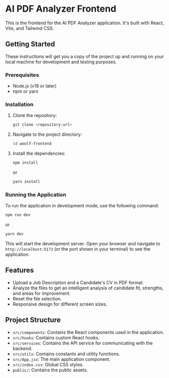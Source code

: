 # AI PDF Analyzer Frontend

This is the frontend for the AI PDF Analyzer application. It's built with React, Vite, and Tailwind CSS.

## Getting Started

These instructions will get you a copy of the project up and running on your local machine for development and testing purposes.

### Prerequisites

- Node.js (v18 or later)
- npm or yarn

### Installation

1.  Clone the repository:
    ```bash
    git clone <repository-url>
    ```
2.  Navigate to the project directory:
    ```bash
    cd woolf-frontend
    ```
3.  Install the dependencies:
    ```bash
    npm install
    ```
    or
    ```bash
    yarn install
    ```

### Running the Application

To run the application in development mode, use the following command:

```bash
npm run dev
```
or
```bash
yarn dev
```

This will start the development server. Open your browser and navigate to `http://localhost:5173` (or the port shown in your terminal) to see the application.

## Features

-   Upload a Job Description and a Candidate's CV in PDF format.
-   Analyze the files to get an intelligent analysis of candidate fit, strengths, and areas for improvement.
-   Reset the file selection.
-   Responsive design for different screen sizes.

## Project Structure

-   `src/components`: Contains the React components used in the application.
-   `src/hooks`: Contains custom React hooks.
-   `src/services`: Contains the API service for communicating with the backend.
-   `src/utils`: Contains constants and utility functions.
-   `src/App.jsx`: The main application component.
-   `src/index.css`: Global CSS styles.
-   `public/`: Contains the public assets.
